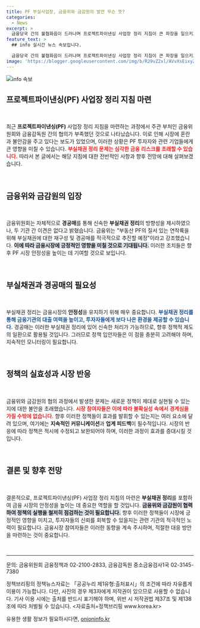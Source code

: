 ```yaml
---
title: PF 부실사업장, 금융위와 금감원의 발언 무슨 뜻?
categories:
  - News
excerpt: >
  금융당국 간의 불협화음이 드러나며 프로젝트파이낸싱 사업장 정리 지침이 큰 파장을 일으키고 있습니다. 부실채권 정리와 경공매의 향방은 어떻게 될까요? 클릭하고 자세히 알아보세요!
feature_text: >
  ## info 실시간 뉴스 속보입니다.

  금융당국 간의 불협화음이 드러나며 프로젝트파이낸싱 사업장 정리 지침이 큰 파장을 일으키고 있습니다. 부실채권 정리와 경공매의 향방은 어떻게 될까요? 클릭하고 자세히 알아보세요!
image: 'https://blogger.googleusercontent.com/img/b/R29vZ2xl/AVvXsEixyZcFfHzMRdzZMjFBmAUKJYCLCGyLL1o632UiGVXcaFdKo_bkvkuCioo0uUKlGfBVcT3P84aROyZIXSBEx3Aw5nCQ3pTgDom1WDC4m8eifvWiAmWEEVb4x6G_l8C0QH225ldMjyaFvpxGEBGNO37VmDTDMHGhJPq73UglMfDca1-0aw/s1600/blogspot.png'
---
```


<p><img src="https://blogger.googleusercontent.com/img/b/R29vZ2xl/AVvXsEixyZcFfHzMRdzZMjFBmAUKJYCLCGyLL1o632UiGVXcaFdKo_bkvkuCioo0uUKlGfBVcT3P84aROyZIXSBEx3Aw5nCQ3pTgDom1WDC4m8eifvWiAmWEEVb4x6G_l8C0QH225ldMjyaFvpxGEBGNO37VmDTDMHGhJPq73UglMfDca1-0aw/s1600/blogspot.png" alt="info 속보" /></p>

<h2 data-ke-size="size26">프로젝트파이낸싱(PF) 사업장 정리 지침 마련</h2>

<p data-ke-size="size16">&nbsp;</p>

<p data-ke-size="size16">최근 <b>프로젝트파이낸싱(PF)</b> 사업장 정리 지침을 마련하는 과정에서 주관 부처인 금융위원회와 금융감독원 간의 협의가 부족했던 것으로 나타났습니다. 이로 인해 시장에 혼란과 불안감을 주고 있다는 보도가 있었으며, 이러한 상황은 PF 투자자와 관련 기업들에게 큰 영향을 미칠 수 있습니다. <b><span style="color: #ee2323;">부실채권 정리 문제는 심각한 금융 리스크를 초래할 수 있습니다.</span></b> 따라서 본 글에서는 해당 지침에 대한 전반적인 사항과 향후 전망에 대해 살펴보겠습니다.</p>

<p data-ke-size="size16">&nbsp;</p>

<h2 data-ke-size="size26">금융위와 금감원의 입장</h2>

<p data-ke-size="size16">&nbsp;</p>

<p data-ke-size="size16">금융위원회는 자체적으로 <b>경공매</b>를 통해 신속한 <b>부실채권 정리</b>의 방향성을 제시하였으나, 두 기관 간 이견은 없다고 밝혔습니다. 금융위는 "부동산 PF의 질서 있는 연착륙을 위해 부실채권에 대한 재구성 및 경공매를 적극적으로 추진할 예정"이라고 강조했습니다. <b><span style="background-color: #21538527;">이에 따라 금융시장에 긍정적인 영향을 미칠 것으로 기대됩니다.</span></b> 이러한 조치들은 향후 PF 시장 안정성을 높이는 데 기여할 것으로 보입니다.</p>

<p data-ke-size="size16">&nbsp;</p>

<h2 data-ke-size="size26">부실채권과 경공매의 필요성</h2>

<p data-ke-size="size16">&nbsp;</p>

<p data-ke-size="size16">부실채권 정리는 금융시장의 <b>안정성</b>을 유지하기 위해 매우 중요합니다. <b><span style="color: #1a5490;">부실채권 정리를 통해 금융기관의 대출 여력을 높이고, 투자자들에게 보다 나은 환경을 제공할 수 있습니다.</span></b> 경공매는 이러한 부실채권 정리에 있어 신속한 처리가 가능하므로, 향후 정책적 제도의 일환으로 활용될 것입니다. 그러므로 정책 입안자들은 이 점을 충분히 고려해야 하며, 지속적인 모니터링이 필요합니다.</p>

<p data-ke-size="size16">&nbsp;</p>

<h2 data-ke-size="size26">정책의 실효성과 시장 반응</h2>

<p data-ke-size="size16">&nbsp;</p>

<p data-ke-size="size16">금융위와 금감원의 협의 과정에서 발생한 문제는 새로운 정책이 제대로 실현될 수 있는지에 대한 불안을 초래했습니다. <b><span style="color: #ee2323;">시장 참여자들은 이에 따라 불확실성 속에서 경계심을 가질 수밖에 없습니다.</span></b> 향후 이러한 정책들이 효과를 발휘할 수 있는지는 여러 요소에 달려 있으며, 여기에는 <b>지속적인 커뮤니케이션</b>과 <b>업계 피드백</b>이 필수적입니다. 시장의 반응에 따라 정책은 적시에 수정되고 보완되어야 하며, 이러한 과정이 효과를 증대시킬 것입니다.</p>

<p data-ke-size="size16">&nbsp;</p>

<h2 data-ke-size="size26">결론 및 향후 전망</h2>

<p data-ke-size="size16">&nbsp;</p>

<p data-ke-size="size16">결론적으로, 프로젝트파이낸싱(PF) 사업장 정리 지침의 마련은 <b>부실채권 정리</b>를 포함하여 금융 시장의 안정성을 높이는 데 중요한 역할을 할 것입니다. <b><span style="background-color: #21538527;">금융위와 금감원이 협력하여 정책의 실행을 철저히 점검하는 것이 필요합니다.</span></b> 향후 이러한 정책들이 시장에 긍정적인 영향을 미치고, 투자자들의 신뢰를 회복할 수 있을지는 관련 기관의 적극적인 노력이 필요합니다. 금융시장 참여자들은 이러한 동향을 계속 주시하며, 적절한 대응 방안을 마련하는 것이 중요합니다.</p>

<p data-ke-size="size16">&nbsp;</p>

<hr>

<p data-ke-size="size16">문의: 금융위원회 금융정책과 02-2100-2833, 금융감독원 중소금융검사1국 02-3145-7380</p>

<p data-ke-size="size16">정책브리핑의 정책뉴스자료는 「공공누리 제1유형:출처표시」의 조건에 따라 자유롭게 이용이 가능합니다. 다만, 사진의 경우 제3자에게 저작권이 있으므로 사용할 수 없습니다. 기사 이용 시에는 출처를 반드시 표기해야 하며, 위반 시 저작권법 제37조 및 제138조에 따라 처벌될 수 있습니다. <자료출처=정책브리핑 www.korea.kr></p>
유용한 생활 정보가 필요하시다면, <a href="https://onioninfo.kr" rel="dofollow">onioninfo.kr</a>


